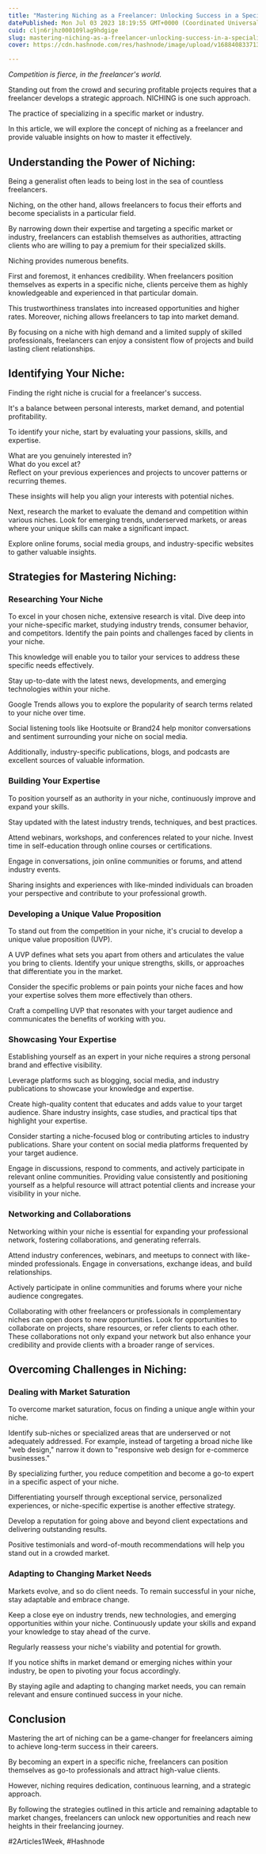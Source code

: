 ```yaml
---
title: "Mastering Niching as a Freelancer: Unlocking Success in a Specialized Market"
datePublished: Mon Jul 03 2023 18:19:55 GMT+0000 (Coordinated Universal Time)
cuid: cljn6rjhz000109lag9hdgige
slug: mastering-niching-as-a-freelancer-unlocking-success-in-a-specialized-market
cover: https://cdn.hashnode.com/res/hashnode/image/upload/v1688408337134/44cdd711-de84-4174-a02d-061696b51fe7.png

---
```


*Competition is fierce, in the freelancer's world.*

Standing out from the crowd and securing profitable projects requires that a freelancer develops a strategic approach. NICHING is one such approach.

The practice of specializing in a specific market or industry.

In this article, we will explore the concept of niching as a freelancer and provide valuable insights on how to master it effectively.

## Understanding the Power of Niching:

Being a generalist often leads to being lost in the sea of countless freelancers.

Niching, on the other hand, allows freelancers to focus their efforts and become specialists in a particular field.

By narrowing down their expertise and targeting a specific market or industry, freelancers can establish themselves as authorities, attracting clients who are willing to pay a premium for their specialized skills.

Niching provides numerous benefits.

First and foremost, it enhances credibility. When freelancers position themselves as experts in a specific niche, clients perceive them as highly knowledgeable and experienced in that particular domain.

This trustworthiness translates into increased opportunities and higher rates. Moreover, niching allows freelancers to tap into market demand.

By focusing on a niche with high demand and a limited supply of skilled professionals, freelancers can enjoy a consistent flow of projects and build lasting client relationships.

## Identifying Your Niche:

Finding the right niche is crucial for a freelancer's success.

It's a balance between personal interests, market demand, and potential profitability.

To identify your niche, start by evaluating your passions, skills, and expertise.

What are you genuinely interested in?  
What do you excel at?  
Reflect on your previous experiences and projects to uncover patterns or recurring themes.

These insights will help you align your interests with potential niches.

Next, research the market to evaluate the demand and competition within various niches. Look for emerging trends, underserved markets, or areas where your unique skills can make a significant impact.

Explore online forums, social media groups, and industry-specific websites to gather valuable insights.

## Strategies for Mastering Niching:

### Researching Your Niche

To excel in your chosen niche, extensive research is vital. Dive deep into your niche-specific market, studying industry trends, consumer behavior, and competitors. Identify the pain points and challenges faced by clients in your niche.

This knowledge will enable you to tailor your services to address these specific needs effectively.

Stay up-to-date with the latest news, developments, and emerging technologies within your niche.

Google Trends allows you to explore the popularity of search terms related to your niche over time.

Social listening tools like Hootsuite or Brand24 help monitor conversations and sentiment surrounding your niche on social media.

Additionally, industry-specific publications, blogs, and podcasts are excellent sources of valuable information.

### Building Your Expertise

To position yourself as an authority in your niche, continuously improve and expand your skills.

Stay updated with the latest industry trends, techniques, and best practices.

Attend webinars, workshops, and conferences related to your niche. Invest time in self-education through online courses or certifications.

Engage in conversations, join online communities or forums, and attend industry events.

Sharing insights and experiences with like-minded individuals can broaden your perspective and contribute to your professional growth.

### Developing a Unique Value Proposition

To stand out from the competition in your niche, it's crucial to develop a unique value proposition (UVP).

A UVP defines what sets you apart from others and articulates the value you bring to clients. Identify your unique strengths, skills, or approaches that differentiate you in the market.

Consider the specific problems or pain points your niche faces and how your expertise solves them more effectively than others.

Craft a compelling UVP that resonates with your target audience and communicates the benefits of working with you.

### Showcasing Your Expertise

Establishing yourself as an expert in your niche requires a strong personal brand and effective visibility.

Leverage platforms such as blogging, social media, and industry publications to showcase your knowledge and expertise.

Create high-quality content that educates and adds value to your target audience. Share industry insights, case studies, and practical tips that highlight your expertise.

Consider starting a niche-focused blog or contributing articles to industry publications. Share your content on social media platforms frequented by your target audience.

Engage in discussions, respond to comments, and actively participate in relevant online communities. Providing value consistently and positioning yourself as a helpful resource will attract potential clients and increase your visibility in your niche.

### Networking and Collaborations

Networking within your niche is essential for expanding your professional network, fostering collaborations, and generating referrals.

Attend industry conferences, webinars, and meetups to connect with like-minded professionals. Engage in conversations, exchange ideas, and build relationships.

Actively participate in online communities and forums where your niche audience congregates.

Collaborating with other freelancers or professionals in complementary niches can open doors to new opportunities. Look for opportunities to collaborate on projects, share resources, or refer clients to each other. These collaborations not only expand your network but also enhance your credibility and provide clients with a broader range of services.

## Overcoming Challenges in Niching:

### Dealing with Market Saturation

To overcome market saturation, focus on finding a unique angle within your niche.

Identify sub-niches or specialized areas that are underserved or not adequately addressed. For example, instead of targeting a broad niche like "web design," narrow it down to "responsive web design for e-commerce businesses."

By specializing further, you reduce competition and become a go-to expert in a specific aspect of your niche.

Differentiating yourself through exceptional service, personalized experiences, or niche-specific expertise is another effective strategy.

Develop a reputation for going above and beyond client expectations and delivering outstanding results.

Positive testimonials and word-of-mouth recommendations will help you stand out in a crowded market.

### Adapting to Changing Market Needs

Markets evolve, and so do client needs. To remain successful in your niche, stay adaptable and embrace change.

Keep a close eye on industry trends, new technologies, and emerging opportunities within your niche. Continuously update your skills and expand your knowledge to stay ahead of the curve.

Regularly reassess your niche's viability and potential for growth.

If you notice shifts in market demand or emerging niches within your industry, be open to pivoting your focus accordingly.

By staying agile and adapting to changing market needs, you can remain relevant and ensure continued success in your niche.

## Conclusion

Mastering the art of niching can be a game-changer for freelancers aiming to achieve long-term success in their careers.

By becoming an expert in a specific niche, freelancers can position themselves as go-to professionals and attract high-value clients.

However, niching requires dedication, continuous learning, and a strategic approach.

By following the strategies outlined in this article and remaining adaptable to market changes, freelancers can unlock new opportunities and reach new heights in their freelancing journey.

#2Articles1Week, #Hashnode